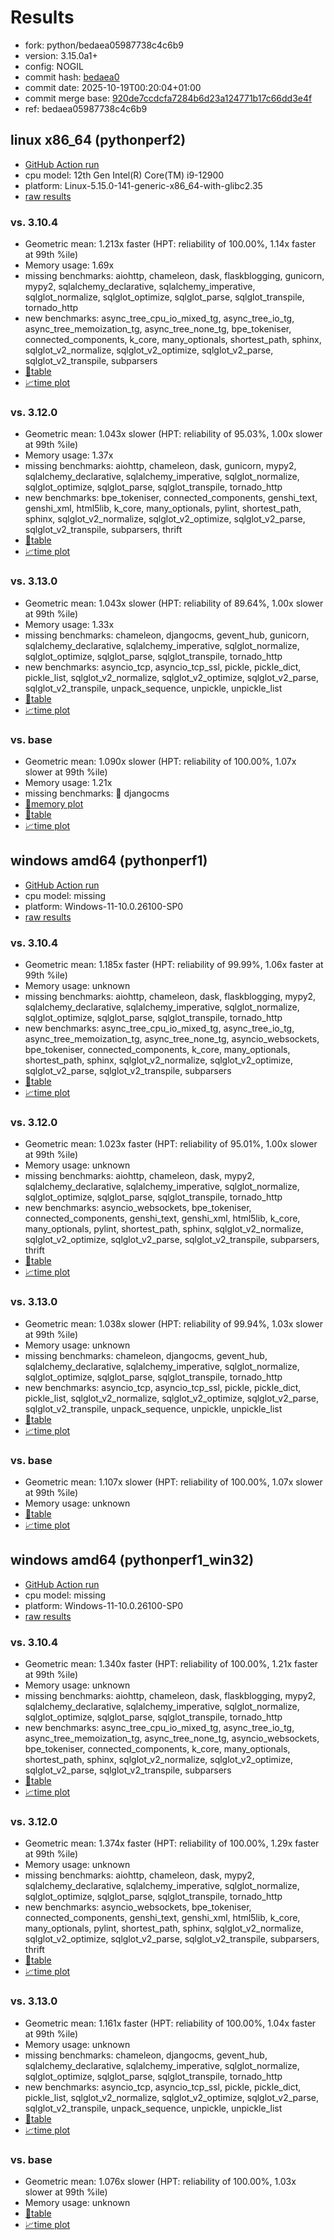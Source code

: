 # Results

- fork: python/bedaea05987738c4c6b9
- version: 3.15.0a1+
- config: NOGIL
- commit hash: [bedaea0](https://github.com/python/cpython/commit/bedaea0)
- commit date: 2025-10-19T00:20:04+01:00
- commit merge base: [920de7ccdcfa7284b6d23a124771b17c66dd3e4f](https://github.com/python/cpython/commit/920de7ccdcfa7284b6d23a124771b17c66dd3e4f)
- ref: bedaea05987738c4c6b9

## linux x86_64 (pythonperf2)

- [GitHub Action run](https://github.com/faster-cpython/benchmarking/actions/runs/18622655866)
- cpu model: 12th Gen Intel(R) Core(TM) i9-12900
- platform: Linux-5.15.0-141-generic-x86_64-with-glibc2.35
- [raw results](bm-20251019-pythonperf2-x86_64-python-bedaea05987738c4c6b9-3.15.0a1%2B-bedaea0.json)

### vs. 3.10.4

- Geometric mean: 1.213x faster (HPT: reliability of 100.00%, 1.14x faster at 99th %ile)
- Memory usage: 1.69x
- missing benchmarks: aiohttp, chameleon, dask, flaskblogging, gunicorn, mypy2, sqlalchemy_declarative, sqlalchemy_imperative, sqlglot_normalize, sqlglot_optimize, sqlglot_parse, sqlglot_transpile, tornado_http
- new benchmarks: async_tree_cpu_io_mixed_tg, async_tree_io_tg, async_tree_memoization_tg, async_tree_none_tg, bpe_tokeniser, connected_components, k_core, many_optionals, shortest_path, sphinx, sqlglot_v2_normalize, sqlglot_v2_optimize, sqlglot_v2_parse, sqlglot_v2_transpile, subparsers
- [📄table](bm-20251019-pythonperf2-x86_64-python-bedaea05987738c4c6b9-3.15.0a1%2B-bedaea0-vs-3.10.4.md)
- [📈time plot](bm-20251019-pythonperf2-x86_64-python-bedaea05987738c4c6b9-3.15.0a1%2B-bedaea0-vs-3.10.4.svg)

### vs. 3.12.0

- Geometric mean: 1.043x slower (HPT: reliability of 95.03%, 1.00x slower at 99th %ile)
- Memory usage: 1.37x
- missing benchmarks: aiohttp, chameleon, dask, gunicorn, mypy2, sqlalchemy_declarative, sqlalchemy_imperative, sqlglot_normalize, sqlglot_optimize, sqlglot_parse, sqlglot_transpile, tornado_http
- new benchmarks: bpe_tokeniser, connected_components, genshi_text, genshi_xml, html5lib, k_core, many_optionals, pylint, shortest_path, sphinx, sqlglot_v2_normalize, sqlglot_v2_optimize, sqlglot_v2_parse, sqlglot_v2_transpile, subparsers, thrift
- [📄table](bm-20251019-pythonperf2-x86_64-python-bedaea05987738c4c6b9-3.15.0a1%2B-bedaea0-vs-3.12.0.md)
- [📈time plot](bm-20251019-pythonperf2-x86_64-python-bedaea05987738c4c6b9-3.15.0a1%2B-bedaea0-vs-3.12.0.svg)

### vs. 3.13.0

- Geometric mean: 1.043x slower (HPT: reliability of 89.64%, 1.00x slower at 99th %ile)
- Memory usage: 1.33x
- missing benchmarks: chameleon, djangocms, gevent_hub, gunicorn, sqlalchemy_declarative, sqlalchemy_imperative, sqlglot_normalize, sqlglot_optimize, sqlglot_parse, sqlglot_transpile, tornado_http
- new benchmarks: asyncio_tcp, asyncio_tcp_ssl, pickle, pickle_dict, pickle_list, sqlglot_v2_normalize, sqlglot_v2_optimize, sqlglot_v2_parse, sqlglot_v2_transpile, unpack_sequence, unpickle, unpickle_list
- [📄table](bm-20251019-pythonperf2-x86_64-python-bedaea05987738c4c6b9-3.15.0a1%2B-bedaea0-vs-3.13.0.md)
- [📈time plot](bm-20251019-pythonperf2-x86_64-python-bedaea05987738c4c6b9-3.15.0a1%2B-bedaea0-vs-3.13.0.svg)

### vs. base

- Geometric mean: 1.090x slower (HPT: reliability of 100.00%, 1.07x slower at 99th %ile)
- Memory usage: 1.21x
- missing benchmarks: 🔴 djangocms
- [🧠memory plot](bm-20251019-pythonperf2-x86_64-python-bedaea05987738c4c6b9-3.15.0a1%2B-bedaea0-vs-base-mem.svg)
- [📄table](bm-20251019-pythonperf2-x86_64-python-bedaea05987738c4c6b9-3.15.0a1%2B-bedaea0-vs-base.md)
- [📈time plot](bm-20251019-pythonperf2-x86_64-python-bedaea05987738c4c6b9-3.15.0a1%2B-bedaea0-vs-base.svg)

## windows amd64 (pythonperf1)

- [GitHub Action run](https://github.com/faster-cpython/benchmarking/actions/runs/18622655866)
- cpu model: missing
- platform: Windows-11-10.0.26100-SP0
- [raw results](bm-20251019-pythonperf1-amd64-python-bedaea05987738c4c6b9-3.15.0a1%2B-bedaea0.json)

### vs. 3.10.4

- Geometric mean: 1.185x faster (HPT: reliability of 99.99%, 1.06x faster at 99th %ile)
- Memory usage: unknown
- missing benchmarks: aiohttp, chameleon, dask, flaskblogging, mypy2, sqlalchemy_declarative, sqlalchemy_imperative, sqlglot_normalize, sqlglot_optimize, sqlglot_parse, sqlglot_transpile, tornado_http
- new benchmarks: async_tree_cpu_io_mixed_tg, async_tree_io_tg, async_tree_memoization_tg, async_tree_none_tg, asyncio_websockets, bpe_tokeniser, connected_components, k_core, many_optionals, shortest_path, sphinx, sqlglot_v2_normalize, sqlglot_v2_optimize, sqlglot_v2_parse, sqlglot_v2_transpile, subparsers
- [📄table](bm-20251019-pythonperf1-amd64-python-bedaea05987738c4c6b9-3.15.0a1%2B-bedaea0-vs-3.10.4.md)
- [📈time plot](bm-20251019-pythonperf1-amd64-python-bedaea05987738c4c6b9-3.15.0a1%2B-bedaea0-vs-3.10.4.svg)

### vs. 3.12.0

- Geometric mean: 1.023x faster (HPT: reliability of 95.01%, 1.00x slower at 99th %ile)
- Memory usage: unknown
- missing benchmarks: aiohttp, chameleon, dask, mypy2, sqlalchemy_declarative, sqlalchemy_imperative, sqlglot_normalize, sqlglot_optimize, sqlglot_parse, sqlglot_transpile, tornado_http
- new benchmarks: asyncio_websockets, bpe_tokeniser, connected_components, genshi_text, genshi_xml, html5lib, k_core, many_optionals, pylint, shortest_path, sphinx, sqlglot_v2_normalize, sqlglot_v2_optimize, sqlglot_v2_parse, sqlglot_v2_transpile, subparsers, thrift
- [📄table](bm-20251019-pythonperf1-amd64-python-bedaea05987738c4c6b9-3.15.0a1%2B-bedaea0-vs-3.12.0.md)
- [📈time plot](bm-20251019-pythonperf1-amd64-python-bedaea05987738c4c6b9-3.15.0a1%2B-bedaea0-vs-3.12.0.svg)

### vs. 3.13.0

- Geometric mean: 1.038x slower (HPT: reliability of 99.94%, 1.03x slower at 99th %ile)
- Memory usage: unknown
- missing benchmarks: chameleon, djangocms, gevent_hub, sqlalchemy_declarative, sqlalchemy_imperative, sqlglot_normalize, sqlglot_optimize, sqlglot_parse, sqlglot_transpile, tornado_http
- new benchmarks: asyncio_tcp, asyncio_tcp_ssl, pickle, pickle_dict, pickle_list, sqlglot_v2_normalize, sqlglot_v2_optimize, sqlglot_v2_parse, sqlglot_v2_transpile, unpack_sequence, unpickle, unpickle_list
- [📄table](bm-20251019-pythonperf1-amd64-python-bedaea05987738c4c6b9-3.15.0a1%2B-bedaea0-vs-3.13.0.md)
- [📈time plot](bm-20251019-pythonperf1-amd64-python-bedaea05987738c4c6b9-3.15.0a1%2B-bedaea0-vs-3.13.0.svg)

### vs. base

- Geometric mean: 1.107x slower (HPT: reliability of 100.00%, 1.07x slower at 99th %ile)
- Memory usage: unknown
- [📄table](bm-20251019-pythonperf1-amd64-python-bedaea05987738c4c6b9-3.15.0a1%2B-bedaea0-vs-base.md)
- [📈time plot](bm-20251019-pythonperf1-amd64-python-bedaea05987738c4c6b9-3.15.0a1%2B-bedaea0-vs-base.svg)

## windows amd64 (pythonperf1_win32)

- [GitHub Action run](https://github.com/faster-cpython/benchmarking/actions/runs/18622655866)
- cpu model: missing
- platform: Windows-11-10.0.26100-SP0
- [raw results](bm-20251019-pythonperf1_win32-amd64-python-bedaea05987738c4c6b9-3.15.0a1%2B-bedaea0.json)

### vs. 3.10.4

- Geometric mean: 1.340x faster (HPT: reliability of 100.00%, 1.21x faster at 99th %ile)
- Memory usage: unknown
- missing benchmarks: aiohttp, chameleon, dask, flaskblogging, mypy2, sqlalchemy_declarative, sqlalchemy_imperative, sqlglot_normalize, sqlglot_optimize, sqlglot_parse, sqlglot_transpile, tornado_http
- new benchmarks: async_tree_cpu_io_mixed_tg, async_tree_io_tg, async_tree_memoization_tg, async_tree_none_tg, asyncio_websockets, bpe_tokeniser, connected_components, k_core, many_optionals, shortest_path, sphinx, sqlglot_v2_normalize, sqlglot_v2_optimize, sqlglot_v2_parse, sqlglot_v2_transpile, subparsers
- [📄table](bm-20251019-pythonperf1_win32-amd64-python-bedaea05987738c4c6b9-3.15.0a1%2B-bedaea0-vs-3.10.4.md)
- [📈time plot](bm-20251019-pythonperf1_win32-amd64-python-bedaea05987738c4c6b9-3.15.0a1%2B-bedaea0-vs-3.10.4.svg)

### vs. 3.12.0

- Geometric mean: 1.374x faster (HPT: reliability of 100.00%, 1.29x faster at 99th %ile)
- Memory usage: unknown
- missing benchmarks: aiohttp, chameleon, dask, mypy2, sqlalchemy_declarative, sqlalchemy_imperative, sqlglot_normalize, sqlglot_optimize, sqlglot_parse, sqlglot_transpile, tornado_http
- new benchmarks: asyncio_websockets, bpe_tokeniser, connected_components, genshi_text, genshi_xml, html5lib, k_core, many_optionals, pylint, shortest_path, sphinx, sqlglot_v2_normalize, sqlglot_v2_optimize, sqlglot_v2_parse, sqlglot_v2_transpile, subparsers, thrift
- [📄table](bm-20251019-pythonperf1_win32-amd64-python-bedaea05987738c4c6b9-3.15.0a1%2B-bedaea0-vs-3.12.0.md)
- [📈time plot](bm-20251019-pythonperf1_win32-amd64-python-bedaea05987738c4c6b9-3.15.0a1%2B-bedaea0-vs-3.12.0.svg)

### vs. 3.13.0

- Geometric mean: 1.161x faster (HPT: reliability of 100.00%, 1.04x faster at 99th %ile)
- Memory usage: unknown
- missing benchmarks: chameleon, djangocms, gevent_hub, sqlalchemy_declarative, sqlalchemy_imperative, sqlglot_normalize, sqlglot_optimize, sqlglot_parse, sqlglot_transpile, tornado_http
- new benchmarks: asyncio_tcp, asyncio_tcp_ssl, pickle, pickle_dict, pickle_list, sqlglot_v2_normalize, sqlglot_v2_optimize, sqlglot_v2_parse, sqlglot_v2_transpile, unpack_sequence, unpickle, unpickle_list
- [📄table](bm-20251019-pythonperf1_win32-amd64-python-bedaea05987738c4c6b9-3.15.0a1%2B-bedaea0-vs-3.13.0.md)
- [📈time plot](bm-20251019-pythonperf1_win32-amd64-python-bedaea05987738c4c6b9-3.15.0a1%2B-bedaea0-vs-3.13.0.svg)

### vs. base

- Geometric mean: 1.076x slower (HPT: reliability of 100.00%, 1.03x slower at 99th %ile)
- Memory usage: unknown
- [📄table](bm-20251019-pythonperf1_win32-amd64-python-bedaea05987738c4c6b9-3.15.0a1%2B-bedaea0-vs-base.md)
- [📈time plot](bm-20251019-pythonperf1_win32-amd64-python-bedaea05987738c4c6b9-3.15.0a1%2B-bedaea0-vs-base.svg)

